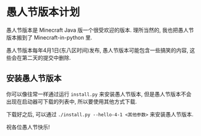 # 愚人节版本计划
愚人节版本是 Minecraft Java 版一个很受欢迎的版本. 理所当然的, 我也把愚人节版本搬到了 Minecraft-in-python 里.

愚人节版本每年4月1日(东八区时间)发布, 愚人节版本可能包含一些搞笑的内容, 这些会在第二天的提交中删除.


## 安装愚人节版本
你可以像往常一样通过运行 `install.py` 来安装愚人节版本, 但是愚人节版本不会出现在启动器可下载的列表中, 所以要使用其他方式下载.

下载好之后, 可以通过 `./install.py --hello-4-1 <其他参数>` 来安装愚人节版本.

祝各位愚人节快乐!
